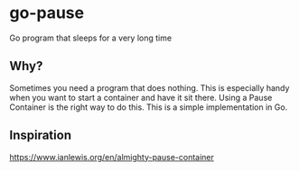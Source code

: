# go-pause
Go program that sleeps for a very long time

## Why?
Sometimes you need a program that does nothing.
This is especially handy when you want to start a container and have it sit there.
Using a Pause Container is the right way to do this.
This is a simple implementation in Go.

## Inspiration
https://www.ianlewis.org/en/almighty-pause-container
